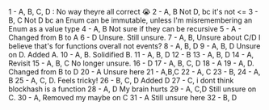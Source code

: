 1 - A, B, C, D : No way theyre all correct :sob:
2 - A, B Not D, bc it's not <=
3 - B, C Not D bc an Enum can be immutable, unless I'm misremembering an Enum as a value type
4 - A, B Not sure if they can be recursive
5 - A - Changed from B to A
6 - D Unsure. Still unsure.
7 - A, B, Unsure about C/D I believe that's for functions overall not events?
8 - A, B, D
9 - A, B, D Unsure on D. Added A.
10 - A, B. Solidified B.
11 - A, B, D 
12 - B
13 - A, B, D
14 - A, Revisit
15 - A, B, C No longer unsure.
16 - D
17 - A, B, C, D
18 - A
19 - A, D. Changed from B to D
20 - A Unsure here
21 - A,B,C
22 - A, C
23 - B, 
24 - A, B
25 - A, C, D. Feels tricky!
26 - B, C, D Added D
27 - C, i dont think blockhash is a function
28 - A, D My brain hurts
29 - A, C,D Still unsure on C.
30 - A, Removed my maybe on C
31 - A Still unsure here
32 - B, D